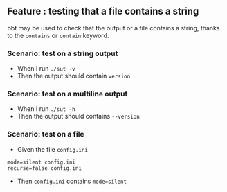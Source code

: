 ## Feature : testing that a file contains a string

bbt may be used to check that the output or a file contains a string, thanks to the `contains` or `contain` keyword.

### Scenario: test on a string output

  - When I run `./sut -v`
  - Then the output should contain `version`

### Scenario: test on a multiline output

  - When I run `./sut -h`
  - Then the output should contains `--version`

### Scenario: test on a file

  - Given the file `config.ini` 
  ```
  mode=silent config.ini
  recurse=false config.ini
  ```
  - Then `config.ini` contains `mode=silent`

